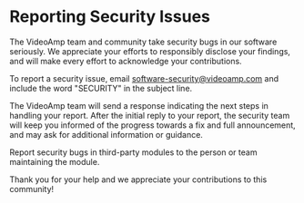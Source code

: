 # Reporting Security Issues

The VideoAmp team and community take security bugs in our software seriously. We appreciate your efforts to responsibly disclose your findings, and will make every effort to acknowledge your contributions.

To report a security issue, email [software-security@videoamp.com](mailto:software-security@videoamp.com) and include the word "SECURITY" in the subject line.

The VideoAmp team will send a response indicating the next steps in handling your report. After the initial reply to your report, the security team will keep you informed of the progress towards a fix and full announcement, and may ask for additional information or guidance.

Report security bugs in third-party modules to the person or team maintaining the module.

Thank you for your help and we appreciate your contributions to this community! 
